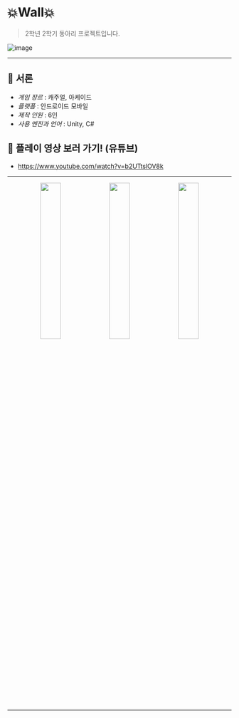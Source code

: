 # 💥Wall💥
> 2학년 2학기 동아리 프로젝트입니다.

![image](https://user-images.githubusercontent.com/101493216/224554616-8797f987-b648-4076-b2a5-af5ea93083ad.gif)

---

## 🍰 서론

- *게임 장르* : 캐주얼, 아케이드
- *플랫폼* : 안드로이드 모바일
- *제작 인원* : 6인
- *사용 엔진과 언어* : Unity, C#

## 🍰 플레이 영상 보러 가기! (유튜브)

- <https://www.youtube.com/watch?v=b2UTtslOV8k>

---
 
 <p align="center">
<img width="30%" src="https://user-images.githubusercontent.com/101493216/214879833-4f017f7c-7071-4e58-960d-1899838be816.png"/>
<img width="30%" src="https://user-images.githubusercontent.com/101493216/214879847-759d64b0-760b-4865-a220-3d0db5bdaa30.png"/>
<img width="30%" src="https://user-images.githubusercontent.com/101493216/214879851-f5e0b6b8-309f-4e84-8439-a541256ed6ee.png"/>
<figcaption align="center">

---

